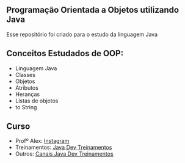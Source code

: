 ## Programação Orientada a Objetos utilizando Java

Esse repositório foi criado para o estudo da linguagem Java 


## Conceitos Estudados de OOP:
- Linguagem Java
- Classes
- Objetos
- Atributos
- Heranças
- Listas de objetos
- to String

## Curso

- Profº Alex: [Instagram](https://www.instagram.com/alex.java.avancado/)
- Treinamentos: [Java Dev Treinamentos](https://www.jdevtreinamento.com.br/)
- Outros: [Canais Java Dev Treinamentos](https://linktr.ee/jdevtreinamento)
